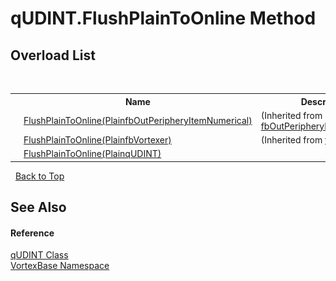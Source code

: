 # qUDINT.FlushPlainToOnline Method 
 


## Overload List
&nbsp;<table><tr><th></th><th>Name</th><th>Description</th></tr><tr><td>![Public method](media/pubmethod.gif "Public method")</td><td><a href="M_VortexBase_fbOutPeripheryItemNumerical_FlushPlainToOnline.md">FlushPlainToOnline(PlainfbOutPeripheryItemNumerical)</a></td><td> (Inherited from <a href="T_VortexBase_fbOutPeripheryItemNumerical.md">fbOutPeripheryItemNumerical</a>.)</td></tr><tr><td>![Public method](media/pubmethod.gif "Public method")</td><td><a href="M_VortexBase_fbVortexer_FlushPlainToOnline.md">FlushPlainToOnline(PlainfbVortexer)</a></td><td> (Inherited from <a href="T_VortexBase_fbVortexer.md">fbVortexer</a>.)</td></tr><tr><td>![Public method](media/pubmethod.gif "Public method")</td><td><a href="M_VortexBase_qUDINT_FlushPlainToOnline.md">FlushPlainToOnline(PlainqUDINT)</a></td><td /></tr></table>&nbsp;
<a href="#qudint.flushplaintoonline-method">Back to Top</a>

## See Also


#### Reference
<a href="T_VortexBase_qUDINT.md">qUDINT Class</a><br /><a href="N_VortexBase.md">VortexBase Namespace</a><br />